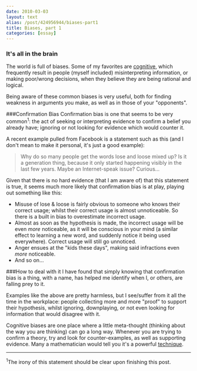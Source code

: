 ```yaml
---
date: 2010-03-03
layout: text
alias: /post/424956944/biases-part1
title: Biases, part 1
categories: [essay]
---
```


### It's all in the brain
The world is full of biases. Some of my favorites are [cognitive](http://en.wikipedia.org/wiki/List_of_cognitive_biases), which frequently result in people (myself included) misinterpreting information, or making poor/wrong decisions, when they believe they are being rational and logical.

Being aware of these common biases is very useful, both for finding weakness in arguments you make, as well as in those of your "opponents".

###Confirmation Bias
Confirmation bias is one that seems to be very common<sup>1</sup>: the act of seeking or interpreting evidence to confirm a belief you already have; ignoring or not looking for evidence which would counter it. 

A recent example pulled from Facebook is a statement such as this (and I don't mean to make it personal, it's just a good example):

>Why do so many people get the words lose and loose mixed up? Is it a generation thing, because it only started happening visibly in the last few years. Maybe an Internet-speak issue? Curious...

Given that there is no hard evidence (that I am aware of) that this statement is true, it seems much more likely that confirmation bias is at play, playing out something like this:

* Misuse of lose <span class="amp">&</span> loose is fairly obvious to someone who knows their correct usage; whilst their correct usage is almost unnoticeable. So there is a built in bias to overestimate incorrect usage.
* Almost as soon as the hypothesis is made, the incorrect usage will be even *more* noticeable, as it will be conscious in your mind (a similar effect to learning a new word, and suddenly notice it being used everywhere). Correct usage will still go unnoticed.
* Anger ensues at the "kids these days", making said infractions even *more* noticeable.
* And so on...

###How to deal with it
I have found that simply knowing that confirmation bias is a thing, with a name, has helped me identify when I, or others, are falling prey to it. 

Examples like the above are pretty harmless, but I see/suffer from it all the time in the workplace: people collecting more and more "proof" to support their hypothesis, whilst ignoring, downplaying, or not even looking for information that would disagree with it.

Cognitive biases are one place where a little meta-thought (thinking about the way you are thinking) can go a long way. Whenever you are trying to confirm a theory, try and look for counter-examples, as well as supporting evidence. Many a mathematician would tell you it's a powerful [technique](http://en.wikipedia.org/wiki/Proof_by_contradiction).

---
<sup>1</sup>The irony of this statement should be clear upon finishing this post.

